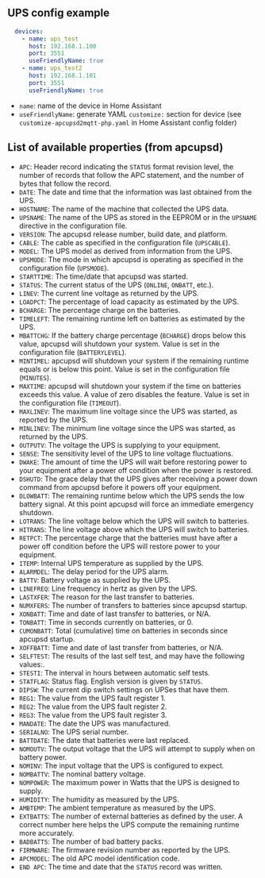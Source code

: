 ## UPS config example

```yaml
  devices:
    - name: ups_test
      host: 192.168.1.100
      port: 3551
      useFriendlyName: true
    - name: ups_test2
      host: 192.168.1.101
      port: 3551
      useFriendlyName: true
```
* `name`: name of the device in Home Assistant
* `useFriendlyName`: generate YAML `customize:` section for device (see `customize-apcupsd2mqtt-php.yaml` in Home Assistant config folder)


## List of available properties (from apcupsd)

* `APC`: Header record indicating the `STATUS` format revision level, the number of records that follow the APC statement, and the number of bytes that follow the record.
* `DATE`: The date and time that the information was last obtained from the UPS.
* `HOSTNAME`: The name of the machine that collected the UPS data.
* `UPSNAME`: The name of the UPS as stored in the EEPROM or in the `UPSNAME` directive in the configuration file.
* `VERSION`: The apcupsd release number, build date, and platform.
* `CABLE`: The cable as specified in the configuration file (`UPSCABLE`).
* `MODEL`: The UPS model as derived from information from the UPS.
* `UPSMODE`: The mode in which apcupsd is operating as specified in the configuration file (`UPSMODE`).
* `STARTTIME`: The time/date that apcupsd was started.
* `STATUS`: The current status of the UPS (`ONLINE`, `ONBATT`, etc.).
* `LINEV`: The current line voltage as returned by the UPS.
* `LOADPCT`: The percentage of load capacity as estimated by the UPS.
* `BCHARGE`: The percentage charge on the batteries.
* `TIMELEFT`: The remaining runtime left on batteries as estimated by the UPS.
* `MBATTCHG`: If the battery charge percentage (`BCHARGE`) drops below this value, apcupsd will shutdown your system. Value is set in the configuration file (`BATTERYLEVEL`).
* `MINTIMEL`: apcupsd will shutdown your system if the remaining runtime equals or is below this point. Value is set in the configuration file (`MINUTES`).
* `MAXTIME`: apcupsd will shutdown your system if the time on batteries exceeds this value. A value of zero disables the feature. Value is set in the configuration file (`TIMEOUT`).
* `MAXLINEV`: The maximum line voltage since the UPS was started, as reported by the UPS.
* `MINLINEV`: The minimum line voltage since the UPS was started, as returned by the UPS.
* `OUTPUTV`: The voltage the UPS is supplying to your equipment.
* `SENSE`: The sensitivity level of the UPS to line voltage fluctuations.
* `DWAKE`: The amount of time the UPS will wait before restoring power to your equipment after a power off condition when the power is restored.
* `DSHUTD`: The grace delay that the UPS gives after receiving a power down command from apcupsd before it powers off your equipment.
* `DLOWBATT`: The remaining runtime below which the UPS sends the low battery signal. At this point apcupsd will force an immediate emergency shutdown.
* `LOTRANS`: The line voltage below which the UPS will switch to batteries.
* `HITRANS`: The line voltage above which the UPS will switch to batteries.
* `RETPCT`: The percentage charge that the batteries must have after a power off condition before the UPS will restore power to your equipment.
* `ITEMP`: Internal UPS temperature as supplied by the UPS.
* `ALARMDEL`: The delay period for the UPS alarm.
* `BATTV`: Battery voltage as supplied by the UPS.
* `LINEFREQ`: Line frequency in hertz as given by the UPS.
* `LASTXFER`: The reason for the last transfer to batteries.
* `NUMXFERS`: The number of transfers to batteries since apcupsd startup.
* `XONBATT`: Time and date of last transfer to batteries, or N/A.
* `TONBATT`: Time in seconds currently on batteries, or 0.
* `CUMONBATT`: Total (cumulative) time on batteries in seconds since apcupsd startup.
* `XOFFBATT`: Time and date of last transfer from batteries, or N/A.
* `SELFTEST`: The results of the last self test, and may have the following values:.
* `STESTI`: The interval in hours between automatic self tests.
* `STATFLAG`: Status flag. English version is given by `STATUS`.
* `DIPSW`: The current dip switch settings on UPSes that have them.
* `REG1`: The value from the UPS fault register 1.
* `REG2`: The value from the UPS fault register 2.
* `REG3`: The value from the UPS fault register 3.
* `MANDATE`: The date the UPS was manufactured.
* `SERIALNO`: The UPS serial number.
* `BATTDATE`: The date that batteries were last replaced.
* `NOMOUTV`: The output voltage that the UPS will attempt to supply when on battery power.
* `NOMINV`: The input voltage that the UPS is configured to expect.
* `NOMBATTV`: The nominal battery voltage.
* `NOMPOWER`: The maximum power in Watts that the UPS is designed to supply.
* `HUMIDITY`: The humidity as measured by the UPS.
* `AMBTEMP`: The ambient temperature as measured by the UPS.
* `EXTBATTS`: The number of external batteries as defined by the user. A correct number here helps the UPS compute the remaining runtime more accurately.
* `BADBATTS`: The number of bad battery packs.
* `FIRMWARE`: The firmware revision number as reported by the UPS.
* `APCMODEL`: The old APC model identification code.
* `END APC`: The time and date that the `STATUS` record was written.